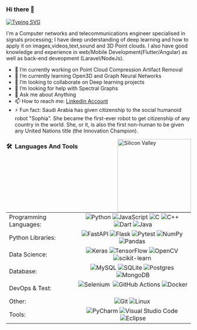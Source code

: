 ### Hi there 👋
[![Typing SVG](https://readme-typing-svg.herokuapp.com?color=54F715&lines=Computer+Science+Engineer;Deep+Learning+Enthusiast;Computer+Vision+Specialist)](https://git.io/typing-svg)

I'm a Computer networks and telecommunications engineer specialised in signals processing; I have deep understanding of deep learning and how to apply it on images,videos,text,sound and 3D Point clouds.
I also have good knowledge and experience in web/Mobile Development(Flutter/Angular) as well as back-end deveopment (Laravel/NodeJs).

- 🔭 I’m currently working on Point Cloud Compression Artifact Removal
- 🌱 I’m currently learning Open3D and Graph Neural Networks
- 👯 I’m looking to collaborate on Deep learning projects
- 🤔 I’m looking for help with Spectral Graphs
- 💬 Ask me about Anything
- 📫 How to reach me: [Linkedin Account](https://www.linkedin.com/in/skander-zoghlami/)
- ⚡ Fun fact: Saudi Arabia has given citizenship to the social humanoid robot "Sophia". She became the first-ever robot to get citizenship of any country in the world. She, or it, is also the first non-human to be given any United Nations title (the Innovation Champion).
<img alt="Silicon Valley" src="https://c.tenor.com/GfSX-u7VGM4AAAAM/coding.gif" align="right" width="200"/>

### 🛠 &nbsp;**Languages And Tools**

|  |  |
| :----------- | :-----------: |
|Programming Languages: | ![Python](https://img.shields.io/badge/-Python-FFD700?style=flat&logo=python&logoColor=white)&nbsp;![JavaScript](https://img.shields.io/badge/javascript-%23323330.svg?style=for-the-badge&logo=javascript&logoColor=%23F7DF1E)&nbsp;![C](https://img.shields.io/badge/-C-FFD700?style=flat&logo=C&logoColor=white)&nbsp;![C++](https://img.shields.io/badge/-C++-C0C0C0?style=flat&logo=C%2B%2B&logoColor=white)&nbsp;![Dart](https://img.shields.io/badge/dart-%230175C2.svg?style=for-the-badge&logo=dart&logoColor=white)&nbsp;![Java](https://img.shields.io/badge/java-%23ED8B00.svg?style=for-the-badge&logo=java&logoColor=white)|
| Python Libraries: |![FastAPI](https://img.shields.io/badge/FastAPI-005571?style=for-the-badge&logo=fastapi)&nbsp;![Flask](https://img.shields.io/badge/flask-%23000.svg?style=for-the-badge&logo=flask&logoColor=white)&nbsp;![Pytest](https://img.shields.io/badge/Pytest-FFD700?style=flat&logo=python&logoColor=white)&nbsp;![NumPy](https://img.shields.io/badge/numpy-C0C0C0?style=flat&logo=numpy&logoColor=white)&nbsp;![Pandas](https://img.shields.io/badge/pandas-C0C0C0?style=flat&logo=pandas&logoColor=white)&nbsp;
| Data Science: | ![Keras](https://img.shields.io/badge/Keras-FFD700?style=flat&logo=Keras&logoColor=white)&nbsp;![TensorFlow](https://img.shields.io/badge/TensorFlow-C0C0C0?style=flat&logo=TensorFlow&logoColor=white)&nbsp;![OpenCV](https://img.shields.io/badge/OpenCV-CD7F32?style=flat&logo=OpenCV&logoColor=white)&nbsp;![scikit-learn](https://img.shields.io/badge/scikit--learn-CD7F32?style=flat&logo=scikit-learn&logoColor=white)&nbsp;
| Database: |![MySQL](https://img.shields.io/badge/mysql-FFD700?style=flat&logo=mysql&logoColor=white)&nbsp;![SQLite](https://img.shields.io/badge/sqlite-FFD700?style=flat&logo=sqlite&logoColor=white)&nbsp;![Postgres](https://img.shields.io/badge/postgres-C0C0C0?style=flat&logo=postgresql&logoColor=white)&nbsp;![MongoDB](https://img.shields.io/badge/MongoDB-CD7F32?style=flat&logo=mongodb&logoColor=white)
| DevOps & Test: |![Selenium](https://img.shields.io/badge/-selenium-FFD700?style=flat&logo=selenium&logoColor=white)&nbsp; ![GitHub Actions](https://img.shields.io/badge/github%20actions-C0C0C0?style=flat&logo=githubactions&logoColor=white)&nbsp;![Docker](https://img.shields.io/badge/docker-CD7F32?style=flat&logo=docker&logoColor=white)&nbsp;
| Other: |![Git](https://img.shields.io/badge/-Git-C0C0C0?style=flat&logo=git&logoColor=white)&nbsp;![Linux](https://img.shields.io/badge/Linux-CD7F32?style=flat&logo=linux&logoColor=white)&nbsp;
| Tools: |![PyCharm](https://img.shields.io/badge/pycharm-FFD700?style=flat&logo=pycharm&logoColor=white)&nbsp;![Visual Studio Code](https://img.shields.io/badge/Visual%20Studio%20Code-C0C0C0?style=flat&logo=visual-studio-code&logoColor=white)&nbsp;![Eclipse](https://img.shields.io/badge/Eclipse-C0C0C0?style=flat&logo=Eclipse&logoColor=white)
<br>
